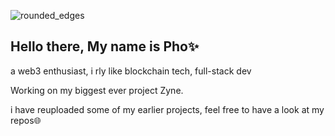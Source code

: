 ![rounded_edges](https://github.com/user-attachments/assets/f606a593-9a80-49f1-b8e2-2a6fa29e1f7d)


## Hello there, My name is Pho✨
a web3 enthusiast, i rly like blockchain tech, full-stack dev

Working on my biggest ever project Zyne.

i have reuploaded some of my earlier projects, feel free to have a look at my repos🌐

<!--![MY YUTRE_00000](https://github.com/user-attachments/assets/f5d1f7b1-9ed1-4eda-9f1a-175f982440bc)

**phoeazy/phoeazy** is a ✨ _special_ ✨ repository because its `README.md` (this file) appears on your GitHub profile.

Here are some ideas to get you started:

- 🔭 I’m currently working on ...
- 🌱 I’m currently learning ...
- 👯 I’m looking to collaborate on ...
- 🤔 I’m looking for help with ...
- 💬 Ask me about ...
- 📫 How to reach me: ...
- 😄 Pronouns: ...
- ⚡ Fun fact: ...
-->
